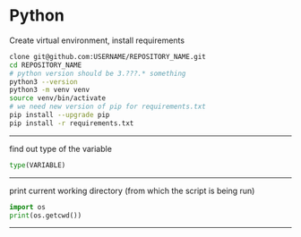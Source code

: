 # Python

Create virtual environment, install requirements

```bash
clone git@github.com:USERNAME/REPOSITORY_NAME.git
cd REPOSITORY_NAME
# python version should be 3.???.* something
python3 --version
python3 -m venv venv
source venv/bin/activate
# we need new version of pip for requirements.txt
pip install --upgrade pip
pip install -r requirements.txt
```

---

find out type of the variable

```python
type(VARIABLE)
```

---

print current working directory (from which the script is being run)

```python
import os
print(os.getcwd())
```

---